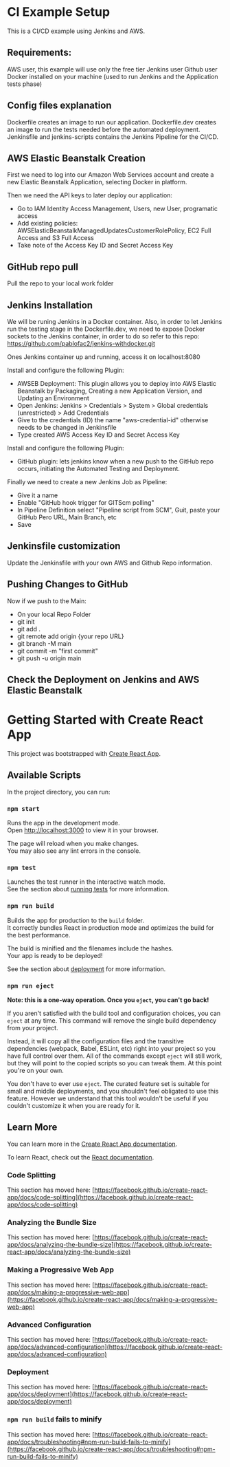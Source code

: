 # CI Example Setup

This is a CI/CD example using Jenkins and AWS.

## Requirements:

AWS user, this example will use only the free tier
Jenkins user
Github user
Docker installed on your machine (used to run Jenkins and the Application tests phase)

## Config files explanation

Dockerfile creates an image to run our application.
Dockerfile.dev creates an image to run the tests needed before the automated deployment.
Jenkinsfile and jenkins-scripts contains the Jenkins Pipeline for the CI/CD.

## AWS Elastic Beanstalk Creation

First we need to log into our Amazon Web Services account and create a new Elastic Beanstalk Application, selecting Docker in platform.

Then we need the API keys to later deploy our application:
- Go to IAM Identity Access Management, Users, new User, programatic access
- Add existing policies: AWSElasticBeanstalkManagedUpdatesCustomerRolePolicy, EC2 Full Access and S3 Full Access
- Take note of the Access Key ID and Secret Access Key

## GitHub repo pull

Pull the repo to your local work folder

## Jenkins Installation

We will be runing Jenkins in a Docker container.
Also, in order to let Jenkins run the testing stage in the Dockerfile.dev, we need to expose Docker sockets to the Jenkins container, in order to do so refer to this repo:
https://github.com/pablofac2/jenkins-withdocker.git

Ones Jenkins container up and running, access it on localhost:8080

Install and configure the following Plugin:
- AWSEB Deployment: This plugin allows you to deploy into AWS Elastic Beanstalk by Packaging, Creating a new Application Version, and Updating an Environment
- Open Jenkins: Jenkins > Credentials > System > Global credentials (unrestricted) > Add Credentials
- Give to the credentials (ID) the name "aws-credential-id" otherwise needs to be changed in Jenkinsfile
- Type created AWS Access Key ID and Secret Access Key

Install and configure the following Plugin:
- GitHub plugin: lets jenkins know when a new push to the GitHub repo occurs, initiating the Automated Testing and Deployment.

Finally we need to create a new Jenkins Job as Pipeline:
- Give it a name
- Enable "GitHub hook trigger for GITScm polling"
- In Pipeline Definition select "Pipeline script from SCM", Guit, paste your GitHub Pero URL, Main Branch, etc
- Save

## Jenkinsfile customization

Update the Jenkinsfile with your own AWS and Github Repo information.

## Pushing Changes to GitHub

Now if we push to the Main:
- On your local Repo Folder
- git init
- git add .
- git remote add origin {your repo URL}
- git branch -M main
- git commit -m "first commit"
- git push -u origin main

## Check the Deployment on Jenkins and AWS Elastic Beanstalk



# Getting Started with Create React App

This project was bootstrapped with [Create React App](https://github.com/facebook/create-react-app).

## Available Scripts

In the project directory, you can run:

### `npm start`

Runs the app in the development mode.\
Open [http://localhost:3000](http://localhost:3000) to view it in your browser.

The page will reload when you make changes.\
You may also see any lint errors in the console.

### `npm test`

Launches the test runner in the interactive watch mode.\
See the section about [running tests](https://facebook.github.io/create-react-app/docs/running-tests) for more information.

### `npm run build`

Builds the app for production to the `build` folder.\
It correctly bundles React in production mode and optimizes the build for the best performance.

The build is minified and the filenames include the hashes.\
Your app is ready to be deployed!

See the section about [deployment](https://facebook.github.io/create-react-app/docs/deployment) for more information.

### `npm run eject`

**Note: this is a one-way operation. Once you `eject`, you can't go back!**

If you aren't satisfied with the build tool and configuration choices, you can `eject` at any time. This command will remove the single build dependency from your project.

Instead, it will copy all the configuration files and the transitive dependencies (webpack, Babel, ESLint, etc) right into your project so you have full control over them. All of the commands except `eject` will still work, but they will point to the copied scripts so you can tweak them. At this point you're on your own.

You don't have to ever use `eject`. The curated feature set is suitable for small and middle deployments, and you shouldn't feel obligated to use this feature. However we understand that this tool wouldn't be useful if you couldn't customize it when you are ready for it.

## Learn More

You can learn more in the [Create React App documentation](https://facebook.github.io/create-react-app/docs/getting-started).

To learn React, check out the [React documentation](https://reactjs.org/).

### Code Splitting

This section has moved here: [https://facebook.github.io/create-react-app/docs/code-splitting](https://facebook.github.io/create-react-app/docs/code-splitting)

### Analyzing the Bundle Size

This section has moved here: [https://facebook.github.io/create-react-app/docs/analyzing-the-bundle-size](https://facebook.github.io/create-react-app/docs/analyzing-the-bundle-size)

### Making a Progressive Web App

This section has moved here: [https://facebook.github.io/create-react-app/docs/making-a-progressive-web-app](https://facebook.github.io/create-react-app/docs/making-a-progressive-web-app)

### Advanced Configuration

This section has moved here: [https://facebook.github.io/create-react-app/docs/advanced-configuration](https://facebook.github.io/create-react-app/docs/advanced-configuration)

### Deployment

This section has moved here: [https://facebook.github.io/create-react-app/docs/deployment](https://facebook.github.io/create-react-app/docs/deployment)

### `npm run build` fails to minify

This section has moved here: [https://facebook.github.io/create-react-app/docs/troubleshooting#npm-run-build-fails-to-minify](https://facebook.github.io/create-react-app/docs/troubleshooting#npm-run-build-fails-to-minify)

